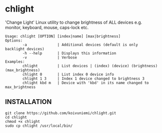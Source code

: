 # chlight
'Change Light' Linux utility to change brightness of ALL devices e.g. monitor, keyboard, mouse, caps-lock etc.

```
Usage: chlight [OPTION] [index|name] [max|brightness]
Options:
        -a              | Additional devices (default is only backlight devices)
        -h --help       | Displays this information
        -v              | Verbose
Examples:
        chlight         | List devices | (index) (device) (brightness) (max_brightness)
        chlight 0       | List index 0 device info
        chlight 1 3     | Index 1 device changed to brightness 3
        chlight kbd m   | Device with 'kbd' in its name changed to max_brightness
```
## INSTALLATION

```
git clone https://github.com/koivuniemi/chlight.git
cd chlight
chmod +x chlight
sudo cp chlight /usr/local/bin/
```
